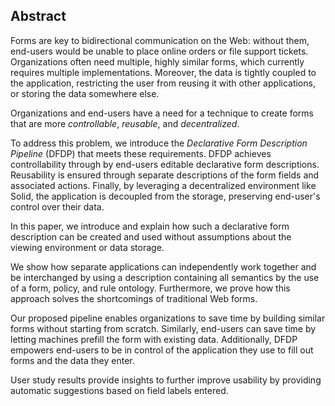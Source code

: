 ## Abstract
<!-- Context      -->
Forms are key to bidirectional communication on the Web: without them, end-users would be unable to place online orders or file support tickets.
Organizations often need multiple, highly similar forms, which currently requires multiple implementations.
Moreover, the data is tightly coupled to the application, restricting the user from reusing it with other applications, or storing the data somewhere else.
<!-- Need         -->
Organizations and end-users have a need for a technique to create forms that are more *controllable*, *reusable*, and *decentralized*.
<!-- Task         -->
To address this problem, we introduce the *Declarative Form Description Pipeline* (DFDP) that meets these requirements.
DFDP achieves controllability through by end-users editable declarative form descriptions.
Reusability is ensured through separate descriptions of the form fields and associated actions.
Finally, by leveraging a decentralized environment like Solid, the application is decoupled from the storage, preserving end-user's control over their data.
<!-- Object       -->
In this paper, we introduce and explain how such a declarative form description can be created and used without assumptions about the viewing environment or data storage.
<!-- Findings     -->
We show how separate applications can independently work together and be interchanged by using a description containing all semantics by the use of a form, policy, and rule ontology.
Furthermore, we prove how this approach solves the shortcomings of traditional Web forms.
<!-- Conclusion   -->
Our proposed pipeline enables organizations to save time by building similar forms without starting from scratch.
Similarly, end-users can save time by letting machines prefill the form with existing data.
Additionally, DFDP empowers end-users to be in control of the application they use to fill out forms and the data they enter.
<!-- Perspectives -->
User study results provide insights to further improve usability by providing automatic suggestions based on field labels entered.
